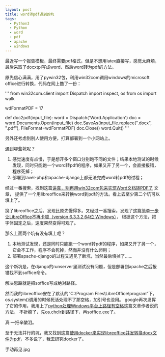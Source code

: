 ```yaml
---
layout: post
title: word转pdf遇到的坑
tags:
  - Python3
  - Python
  - word
  - pdf
  - apache
  - windows
---
```


最近写一个报告模板，最终需要pdf格式，但是不想用latex直接写，感觉太麻烦，最后采取了docxtpl写成word，然后word转为pdf的方法。

原先信心满满，用了pywin32包，利用win32com调用windows的microsoft office进行转换，代码在网上撸了一份：


'''
from win32com.client import Dispatch
import inspect, os
from os import walk

wdFormatPDF = 17

def doc2pdf(input_file):
    word = Dispatch('Word.Application')
    doc = word.Documents.Open(input_file)
    doc.SaveAs(input_file.replace(".docx", ".pdf"), FileFormat=wdFormatPDF)
    doc.Close()
    word.Quit()
'''

另外还考虑到别人使用方便，打算部署到一个小网站上。

遇到哪些坑呢？
1. 感觉速度有点慢，于是想开多个窗口分别跑不同的文件；结果本地测试的时候发现，同时只能跑一个word转pdf的程序，如果又开了另一个，会直接报错，程序死掉；
2. 部署到lavel-php和apache-django上都无法完成word转pdf的过程；

经过一番搜索，找到这篇[讲真，别再用win32com包来实现Word文档转PDF了](<https://blog.csdn.net/qq_33293040/article/details/105347067>) 文章，
提供了一个用libreoffice来转换word到pdf的方法。看上去至少第二个坑可以填上了。

换了libreoffice之后，发现比原先慢得多。又经过一番搜索，发现了这篇[简单一步让LibreOffice不再卡顿（version 6.3.3.2 64位 Windows）](<https://blog.csdn.net/srz2017/article/details/100584486>)，
根据这个方法，把字体固定之后，速度果然变得可观了。

那么上面两个坑有没有填上呢？
1. 本地测试发现，还是同时只能跑一个word转pdf的程序，如果又开了另一个，它会不工作，程序不会死掉，然而并没有什么卵用；
2. 部署apache-django的过程又遇见了新坑，当然最后填掉了……

这个新坑是，在django的runserver里测试没有问题，但是部署到apache之后报错找不到soffice命令。

解决思路就是把soffice写成绝对路径。

然而我的libreoffice安在了默认的“C:\Program Files\LibreOffice\program”下，os.system()调用的时候死活处理不了那空格，加引号也没用。
google再次发挥了它的作用，我用上了[python处理Windows平台上路径有空格](https://www.cnblogs.com/sdadx/p/10062638.html)这篇文章作者说的方法，
不折腾了，先os.chdir到路径下，再soffice.exe了。

真·一把辛酸泪。

至于无法并行的坑，我又找到这篇[使用docker来实现libreoffice并发转换docx文件为pdf](<https://www.codercto.com/a/4634.html>)，不多说了，我去研究docker了。

手动再见.jpg

